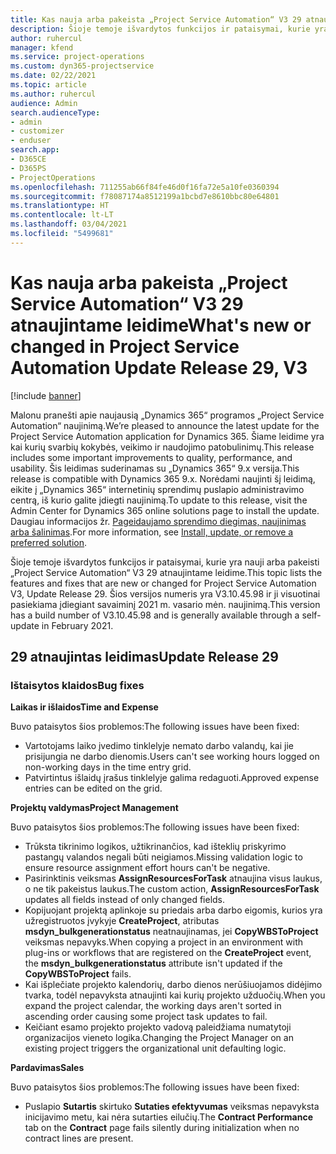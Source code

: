 ```yaml
---
title: Kas nauja arba pakeista „Project Service Automation“ V3 29 atnaujintame leidime
description: Šioje temoje išvardytos funkcijos ir pataisymai, kurie yra pasiekiami „Project Service Automation“ V3 29 atnaujintame leidime.
author: ruhercul
manager: kfend
ms.service: project-operations
ms.custom: dyn365-projectservice
ms.date: 02/22/2021
ms.topic: article
ms.author: ruhercul
audience: Admin
search.audienceType:
- admin
- customizer
- enduser
search.app:
- D365CE
- D365PS
- ProjectOperations
ms.openlocfilehash: 711255ab66f84fe46d0f16fa72e5a10fe0360394
ms.sourcegitcommit: f78087174a8512199a1bcbd7e8610bbc80e64801
ms.translationtype: HT
ms.contentlocale: lt-LT
ms.lasthandoff: 03/04/2021
ms.locfileid: "5499681"
---
```

# <a name="whats-new-or-changed-in-project-service-automation-update-release-29-v3"></a><span data-ttu-id="9ff37-103">Kas nauja arba pakeista „Project Service Automation“ V3 29 atnaujintame leidime</span><span class="sxs-lookup"><span data-stu-id="9ff37-103">What's new or changed in Project Service Automation Update Release 29, V3</span></span>

[!include [banner](../includes/psa-now-project-operations.md)]

<span data-ttu-id="9ff37-104">Malonu pranešti apie naujausią „Dynamics 365“ programos „Project Service Automation“ naujinimą.</span><span class="sxs-lookup"><span data-stu-id="9ff37-104">We’re pleased to announce the latest update for the Project Service Automation application for Dynamics 365.</span></span> <span data-ttu-id="9ff37-105">Šiame leidime yra kai kurių svarbių kokybės, veikimo ir naudojimo patobulinimų.</span><span class="sxs-lookup"><span data-stu-id="9ff37-105">This release includes some important improvements to quality, performance, and usability.</span></span> <span data-ttu-id="9ff37-106">Šis leidimas suderinamas su „Dynamics 365“ 9.x versija.</span><span class="sxs-lookup"><span data-stu-id="9ff37-106">This release is compatible with Dynamics 365 9.x.</span></span> <span data-ttu-id="9ff37-107">Norėdami naujinti šį leidimą, eikite į „Dynamics 365“ internetinių sprendimų puslapio administravimo centrą, iš kurio galite įdiegti naujinimą.</span><span class="sxs-lookup"><span data-stu-id="9ff37-107">To update to this release, visit the Admin Center for Dynamics 365 online solutions page to install the update.</span></span> <span data-ttu-id="9ff37-108">Daugiau informacijos žr. [Pageidaujamo sprendimo diegimas, naujinimas arba šalinimas](https://docs.microsoft.com/power-platform/admin/install-remove-preferred-solution).</span><span class="sxs-lookup"><span data-stu-id="9ff37-108">For more information, see [Install, update, or remove a preferred solution](https://docs.microsoft.com/power-platform/admin/install-remove-preferred-solution).</span></span>

<span data-ttu-id="9ff37-109">Šioje temoje išvardytos funkcijos ir pataisymai, kurie yra nauji arba pakeisti „Project Service Automation“ V3 29 atnaujintame leidime.</span><span class="sxs-lookup"><span data-stu-id="9ff37-109">This topic lists the features and fixes that are new or changed for Project Service Automation V3, Update Release 29.</span></span> <span data-ttu-id="9ff37-110">Šios versijos numeris yra V3.10.45.98 ir ji visuotinai pasiekiama įdiegiant savaiminį 2021 m. vasario mėn. naujinimą.</span><span class="sxs-lookup"><span data-stu-id="9ff37-110">This version has a build number of V3.10.45.98 and is generally available through a self-update in February 2021.</span></span>

## <a name="update-release-29"></a><span data-ttu-id="9ff37-111">29 atnaujintas leidimas</span><span class="sxs-lookup"><span data-stu-id="9ff37-111">Update Release 29</span></span>

### <a name="bug-fixes"></a><span data-ttu-id="9ff37-112">Ištaisytos klaidos</span><span class="sxs-lookup"><span data-stu-id="9ff37-112">Bug fixes</span></span>

<span data-ttu-id="9ff37-113">**Laikas ir išlaidos**</span><span class="sxs-lookup"><span data-stu-id="9ff37-113">**Time and Expense**</span></span>

<span data-ttu-id="9ff37-114">Buvo pataisytos šios problemos:</span><span class="sxs-lookup"><span data-stu-id="9ff37-114">The following issues have been fixed:</span></span>

- <span data-ttu-id="9ff37-115">Vartotojams laiko įvedimo tinklelyje nemato darbo valandų, kai jie prisijungia ne darbo dienomis.</span><span class="sxs-lookup"><span data-stu-id="9ff37-115">Users can't see working hours logged on non-working days in the time entry grid.</span></span>
- <span data-ttu-id="9ff37-116">Patvirtintus išlaidų įrašus tinklelyje galima redaguoti.</span><span class="sxs-lookup"><span data-stu-id="9ff37-116">Approved expense entries can be edited on the grid.</span></span>

<span data-ttu-id="9ff37-117">**Projektų valdymas**</span><span class="sxs-lookup"><span data-stu-id="9ff37-117">**Project Management**</span></span>

<span data-ttu-id="9ff37-118">Buvo pataisytos šios problemos:</span><span class="sxs-lookup"><span data-stu-id="9ff37-118">The following issues have been fixed:</span></span>

- <span data-ttu-id="9ff37-119">Trūksta tikrinimo logikos, užtikrinančios, kad išteklių priskyrimo pastangų valandos negali būti neigiamos.</span><span class="sxs-lookup"><span data-stu-id="9ff37-119">Missing validation logic to ensure resource assignment effort hours can't be negative.</span></span>
- <span data-ttu-id="9ff37-120">Pasirinktinis veiksmas **AssignResourcesForTask** atnaujina visus laukus, o ne tik pakeistus laukus.</span><span class="sxs-lookup"><span data-stu-id="9ff37-120">The custom action, **AssignResourcesForTask** updates all fields instead of only changed fields.</span></span>
- <span data-ttu-id="9ff37-121">Kopijuojant projektą aplinkoje su priedais arba darbo eigomis, kurios yra užregistruotos įvykyje **CreateProject**, atributas **msdyn_bulkgenerationstatus** neatnaujinamas, jei **CopyWBSToProject** veiksmas nepavyks.</span><span class="sxs-lookup"><span data-stu-id="9ff37-121">When copying a project in an environment with plug-ins or workflows that are registered on the **CreateProject** event, the **msdyn_bulkgenerationstatus** attribute isn't updated if the **CopyWBSToProject** fails.</span></span>
- <span data-ttu-id="9ff37-122">Kai išplečiate projekto kalendorių, darbo dienos nerūšiuojamos didėjimo tvarka, todėl nepavyksta atnaujinti kai kurių projekto užduočių.</span><span class="sxs-lookup"><span data-stu-id="9ff37-122">When you expand the project calendar, the working days aren't sorted in ascending order causing some project task updates to fail.</span></span>
- <span data-ttu-id="9ff37-123">Keičiant esamo projekto projekto vadovą paleidžiama numatytoji organizacijos vieneto logika.</span><span class="sxs-lookup"><span data-stu-id="9ff37-123">Changing the Project Manager on an existing project triggers the organizational unit defaulting logic.</span></span>

<span data-ttu-id="9ff37-124">**Pardavimas**</span><span class="sxs-lookup"><span data-stu-id="9ff37-124">**Sales**</span></span>

<span data-ttu-id="9ff37-125">Buvo pataisytos šios problemos:</span><span class="sxs-lookup"><span data-stu-id="9ff37-125">The following issues have been fixed:</span></span>

- <span data-ttu-id="9ff37-126">Puslapio **Sutartis** skirtuko **Sutaties efektyvumas** veiksmas nepavyksta inicijavimo metu, kai nėra sutarties eilučių.</span><span class="sxs-lookup"><span data-stu-id="9ff37-126">The **Contract Performance** tab on the **Contract** page fails silently during initialization when no contract lines are present.</span></span>
